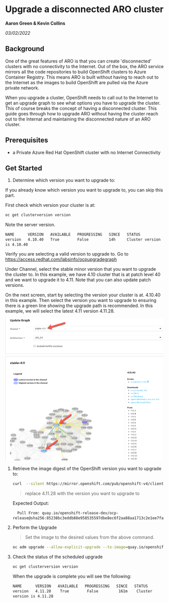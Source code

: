 # Upgrade a disconnected ARO cluster

**Aaron Green & Kevin Collins**

*03/02/2022*

## Background
One of the great features of ARO is that you can create 'disconnected' clusters with no connectivity to the Internet.  Out of the box, the ARO service mirrors all the code repositories to build OpenShift clusters to Azure Container Registry.  This means ARO is built without having to reach out to the Internet as the images to build OpenShift are pulled via the Azure private network.

When you upgrade a cluster, OpenShift needs to call out to the Internet to get an upgrade graph to see what options you have to upgrade the cluster.  This of course breaks the concept of having a disconnected cluster.  This guide goes through how to upgrade ARO without having the cluster reach out to the Internat and maintaining the disconnected nature of an ARO cluster.

## Prerequisites

  * a Private Azure Red Hat OpenShift cluster with no Internet Connectivity

## Get Started

1. Determine which version you want to upgrade to:

  If you already know which version you want to upgrade to, you can skip this part.

  First check which version your cluster is at:
  ```bash
  oc get clusterversion version
  ```

  Note the server version. 
 ```
 NAME      VERSION   AVAILABLE   PROGRESSING   SINCE   STATUS
version   4.10.40   True        False         14h     Cluster version is 4.10.40
  ```

  Verify you are selecting a valid version to upgrade to.  Go to https://access.redhat.com/labsinfo/ocpupgradegraph

  Under Channel, select the stable minor version that you want to upgrade the cluster to.  In this example, we have 4.10 cluster that is at patch level 40 and we want to upgrade it to 4.11.  Note that you can also update patch versions.

  On the next screen, start by selecting the version your cluster is at.  4.10.40 in this example.
  Then select the version you want to upgrade to ensuring there is a green line showing the upgrade path is recommended.  In this example, we will select the latest 4.11 version 4.11.28.

  ![Upgrade Graph](./graph.png)

1. Retrieve the image digest of the OpenShift version you want to upgrade to:
  

   ```bash
   curl  --silent https://mirror.openshift.com/pub/openshift-v4/clients/ocp/4.11.28/release.txt | grep "Pull From:"
   ```

   > replace 4.11.28 with the version you want to upgrade to

   Expected Output:
   ```
     Pull From: quay.io/openshift-release-dev/ocp-release@sha256:85238bc3eddb88e958535597dbe8ec6f2aa88aa1713c2e1ee7faf88d1fefdac0
   ``` 
1. Perform the Upgrade

    > Set the image to the desired values from the above command.

   ```bash
   oc adm upgrade --allow-explicit-upgrade --to-image=quay.io/openshift-release-dev/ocp-release@sha256:1c3913a65b0a10b4a0650f54e545fe928360a94767acea64c0bd10faa52c945a --force
   ```
1. Check the status of the scheduled upgrade

   ```bash
   oc get clusterversion version
   ```

   When the upgrade is complete you will see the following:


   ```
   NAME      VERSION   AVAILABLE   PROGRESSING   SINCE   STATUS
   version   4.11.28    True        False         161m    Cluster version is 4.11.28
   ```
